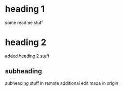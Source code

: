 # heading 1
some readme stuff

# heading 2
added heading 2 stuff

## subheading
subheading stuff in remote
additional edit made in origin
